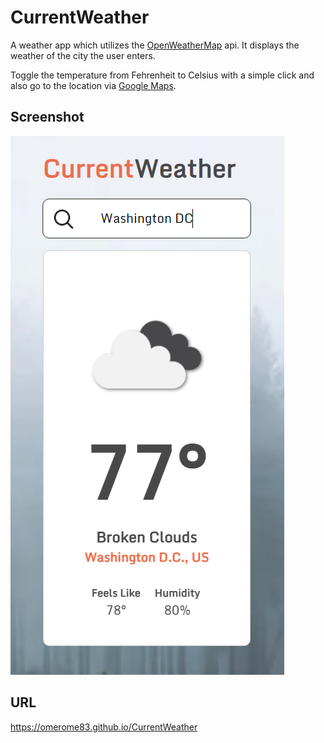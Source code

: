 # CurrentWeather
A weather app which utilizes the [OpenWeatherMap](https://openweathermap.org/api) api. It displays the weather of the city the user enters. 

Toggle the temperature from Fehrenheit to Celsius with a simple click and also go to the location via [Google Maps](https://www.google.com/maps).

## Screenshot
![](./screenshot.png)

## URL
https://omerome83.github.io/CurrentWeather
